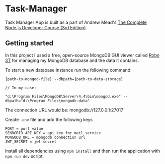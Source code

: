 # Task-Manager

Task Manager App is built as a part of Andrew Mead's [The Complete Node.js Developer Course (3rd Edition)](https://www.udemy.com/course/the-complete-nodejs-developer-course-2/?utm_source=adwords&utm_medium=udemyads&utm_campaign=LongTail-New_la.EN_cc.ROWMTA-B&utm_content=deal4584&utm_term=_._ag_98771201205_._ad_533999956744_._kw__._de_c_._dm__._pl__._ti_aud-396940771613%3Adsa-1007766171312_._li_20412_._pd__._&matchtype=b&gclid=CjwKCAjwyIKJBhBPEiwAu7zllwGXWgh7Za9XqVhdYKW9ez2KATNmgIuoYiswu2JWyZujVY6CsWfZRBoC3_wQAvD_BwE).

## Getting started

In this project I used a free, open-source MongoDB GUI viewer called [Robo 3T](https://robomongo.org/download) for managing my MongoDB database and the data it contains.

To start a new database instance run the following command:

```
{path-to-mongod-file} --dbpath={path-to-data-storage}

// In my case:

"d:\Program Files\MongoDB\Server\4.4\bin\mongod.exe" --dbpath="d:\Program Files\mongodb-data"
```

The connection URL would be: mongodb://127.0.0.1:27017

Create ``.env`` file and add the following keys
```
PORT = port value
SENDGRID_API_KEY = api key for mail service
MONGODB_URL = mongodb connection url
JWT_SECRET = jwt secret
```

Install all dependencies using ```npm install``` and then run the application with ```npm run dev``` script.
